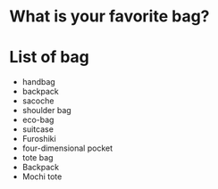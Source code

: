 # What is your favorite bag?

# List of bag
- handbag
- backpack
- sacoche
- shoulder bag
- eco-bag
- suitcase  
- Furoshiki  
- four-dimensional pocket  
- tote bag  
- Backpack  
- Mochi tote  
